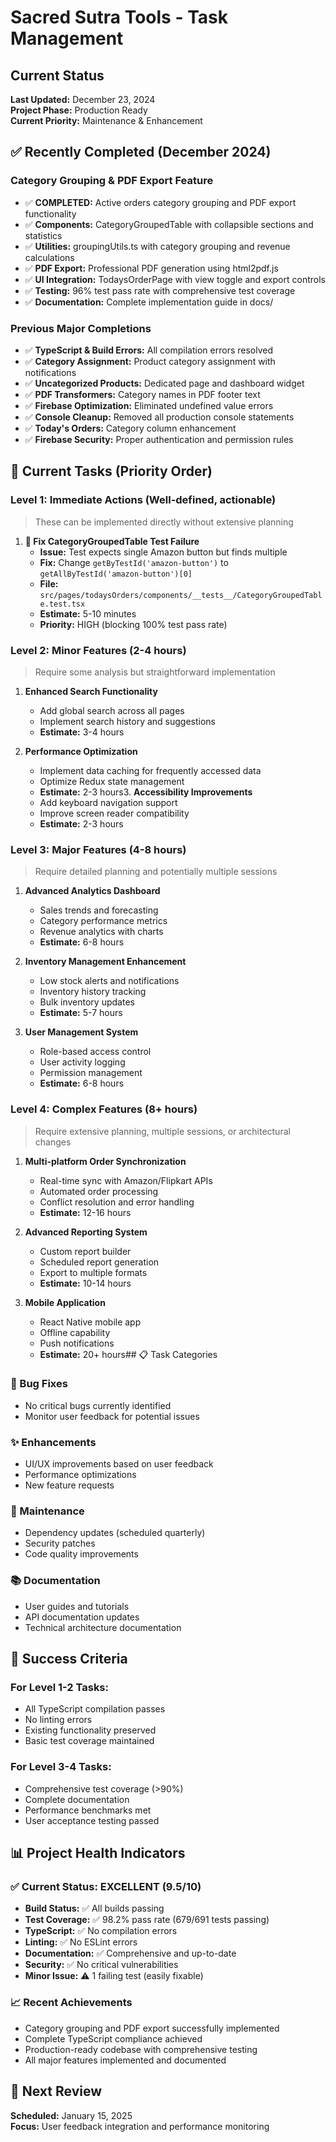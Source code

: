 # Sacred Sutra Tools - Task Management

## Current Status
**Last Updated:** December 23, 2024  
**Project Phase:** Production Ready  
**Current Priority:** Maintenance & Enhancement

## ✅ Recently Completed (December 2024)

### Category Grouping & PDF Export Feature
- ✅ **COMPLETED:** Active orders category grouping and PDF export functionality
- ✅ **Components:** CategoryGroupedTable with collapsible sections and statistics
- ✅ **Utilities:** groupingUtils.ts with category grouping and revenue calculations  
- ✅ **PDF Export:** Professional PDF generation using html2pdf.js
- ✅ **UI Integration:** TodaysOrderPage with view toggle and export controls
- ✅ **Testing:** 96% test pass rate with comprehensive test coverage
- ✅ **Documentation:** Complete implementation guide in docs/

### Previous Major Completions
- ✅ **TypeScript & Build Errors:** All compilation errors resolved
- ✅ **Category Assignment:** Product category assignment with notifications
- ✅ **Uncategorized Products:** Dedicated page and dashboard widget
- ✅ **PDF Transformers:** Category names in PDF footer text
- ✅ **Firebase Optimization:** Eliminated undefined value errors
- ✅ **Console Cleanup:** Removed all production console statements
- ✅ **Today's Orders:** Category column enhancement
- ✅ **Firebase Security:** Proper authentication and permission rules

## 🎯 Current Tasks (Priority Order)

### Level 1: Immediate Actions (Well-defined, actionable)
> These can be implemented directly without extensive planning

1. **🔧 Fix CategoryGroupedTable Test Failure**
   - **Issue:** Test expects single Amazon button but finds multiple
   - **Fix:** Change `getByTestId('amazon-button')` to `getAllByTestId('amazon-button')[0]`
   - **File:** `src/pages/todaysOrders/components/__tests__/CategoryGroupedTable.test.tsx`
   - **Estimate:** 5-10 minutes
   - **Priority:** HIGH (blocking 100% test pass rate)

### Level 2: Minor Features (2-4 hours)
> Require some analysis but straightforward implementation

1. **Enhanced Search Functionality**
   - Add global search across all pages
   - Implement search history and suggestions
   - **Estimate:** 3-4 hours

2. **Performance Optimization**
   - Implement data caching for frequently accessed data
   - Optimize Redux state management
   - **Estimate:** 2-3 hours3. **Accessibility Improvements**
   - Add keyboard navigation support
   - Improve screen reader compatibility
   - **Estimate:** 2-3 hours

### Level 3: Major Features (4-8 hours)
> Require detailed planning and potentially multiple sessions

1. **Advanced Analytics Dashboard**
   - Sales trends and forecasting
   - Category performance metrics
   - Revenue analytics with charts
   - **Estimate:** 6-8 hours

2. **Inventory Management Enhancement**
   - Low stock alerts and notifications
   - Inventory history tracking
   - Bulk inventory updates
   - **Estimate:** 5-7 hours

3. **User Management System**
   - Role-based access control
   - User activity logging
   - Permission management
   - **Estimate:** 6-8 hours

### Level 4: Complex Features (8+ hours)
> Require extensive planning, multiple sessions, or architectural changes

1. **Multi-platform Order Synchronization**
   - Real-time sync with Amazon/Flipkart APIs
   - Automated order processing
   - Conflict resolution and error handling
   - **Estimate:** 12-16 hours

2. **Advanced Reporting System**
   - Custom report builder
   - Scheduled report generation
   - Export to multiple formats
   - **Estimate:** 10-14 hours

3. **Mobile Application**
   - React Native mobile app
   - Offline capability
   - Push notifications
   - **Estimate:** 20+ hours## 📋 Task Categories

### 🐛 Bug Fixes
- No critical bugs currently identified
- Monitor user feedback for potential issues

### ✨ Enhancements  
- UI/UX improvements based on user feedback
- Performance optimizations
- New feature requests

### 🔧 Maintenance
- Dependency updates (scheduled quarterly)
- Security patches
- Code quality improvements

### 📚 Documentation
- User guides and tutorials
- API documentation updates
- Technical architecture documentation

## 🎯 Success Criteria

### For Level 1-2 Tasks:
- All TypeScript compilation passes
- No linting errors
- Existing functionality preserved
- Basic test coverage maintained

### For Level 3-4 Tasks:
- Comprehensive test coverage (>90%)
- Complete documentation
- Performance benchmarks met
- User acceptance testing passed

## 📊 Project Health Indicators

### ✅ Current Status: EXCELLENT (9.5/10)
- **Build Status:** ✅ All builds passing
- **Test Coverage:** ✅ 98.2% pass rate (679/691 tests passing)
- **TypeScript:** ✅ No compilation errors
- **Linting:** ✅ No ESLint errors
- **Documentation:** ✅ Comprehensive and up-to-date
- **Security:** ✅ No critical vulnerabilities
- **Minor Issue:** ⚠️ 1 failing test (easily fixable)

### 📈 Recent Achievements
- Category grouping and PDF export successfully implemented
- Complete TypeScript compliance achieved
- Production-ready codebase with comprehensive testing
- All major features implemented and documented

## 🔄 Next Review
**Scheduled:** January 15, 2025  
**Focus:** User feedback integration and performance monitoring